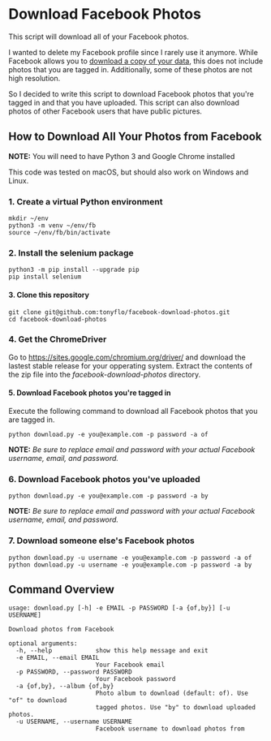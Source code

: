 # Download Facebook Photos
This script will download all of your Facebook photos.

I wanted to delete my Facebook profile since I rarely use it anymore. While Facebook allows you to [download a copy of your data](https://www.facebook.com/help/212802592074644), this does not include photos that you are tagged in. Additionally, some of these photos are not high resolution.

So I decided to write this script to download Facebook photos that you're tagged in and that you have uploaded. This script can also download photos of other Facebook users that have public pictures.

## How to Download All Your Photos from Facebook

**NOTE:** You will need to have Python 3 and Google Chrome installed

This code was tested on macOS, but should also work on Windows and Linux.

### 1. Create a virtual Python environment
```
mkdir ~/env
python3 -m venv ~/env/fb
source ~/env/fb/bin/activate
```

### 2. Install the selenium package
```
python3 -m pip install --upgrade pip
pip install selenium
```
 
#### 3. Clone this repository
```
git clone git@github.com:tonyflo/facebook-download-photos.git
cd facebook-download-photos
```

### 4. Get the ChromeDriver
Go to https://sites.google.com/chromium.org/driver/ and download the lastest stable release for your opperating system. Extract the contents of the zip file into the *facebook-download-photos* directory.
 
#### 5. Download Facebook photos you're tagged in
Execute the following command to download all Facebook photos that you are tagged in.
```
python download.py -e you@example.com -p password -a of
```
**NOTE:** *Be sure to replace *email* and *password* with your actual Facebook username, email, and password.*

### 6. Download Facebook photos you've uploaded
```
python download.py -e you@example.com -p password -a by
```
**NOTE:** *Be sure to replace *email* and *password* with your actual Facebook username, email, and password.*

### 7. Download someone else's Facebook photos
```
python download.py -u username -e you@example.com -p password -a of
python download.py -u username -e you@example.com -p password -a by
```

## Command Overview
```
usage: download.py [-h] -e EMAIL -p PASSWORD [-a {of,by}] [-u USERNAME]

Download photos from Facebook

optional arguments:
  -h, --help            show this help message and exit
  -e EMAIL, --email EMAIL
                        Your Facebook email
  -p PASSWORD, --password PASSWORD
                        Your Facebook password
  -a {of,by}, --album {of,by}
                        Photo album to download (default: of). Use "of" to download
                        tagged photos. Use "by" to download uploaded photos.
  -u USERNAME, --username USERNAME
                        Facebook username to download photos from
```
